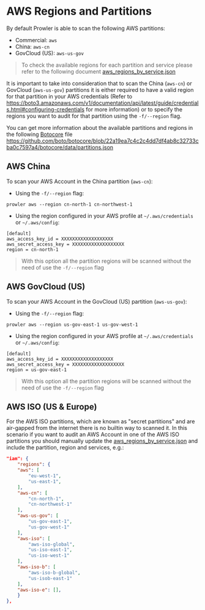 # AWS Regions and Partitions

By default Prowler is able to scan the following AWS partitions:
- Commercial: `aws`
- China: `aws-cn`
- GovCloud (US): `aws-us-gov`

> To check the available regions for each partition and service please refer to the following document [aws_regions_by_service.json](https://github.com/prowler-cloud/prowler/blob/master/prowler/providers/aws/aws_regions_by_service.json)

It is important to take into consideration that to scan the China (`aws-cn`) or GovCloud (`aws-us-gov`) partitions it is either required to have a valid region for that partition in your AWS credentials (Refer to https://boto3.amazonaws.com/v1/documentation/api/latest/guide/credentials.html#configuring-credentials for more information) or to specify the regions you want to audit for that partition using the `-f/--region` flag.

You can get more information about the available partitions and regions in the following [Botocore](https://github.com/boto/botocore) file https://github.com/boto/botocore/blob/22a19ea7c4c2c4dd7df4ab8c32733cba0c7597a4/botocore/data/partitions.json
## AWS China

To scan your AWS Account in the China partition (`aws-cn`):

- Using the `-f/--region` flag:
```
prowler aws --region cn-north-1 cn-northwest-1
```
- Using the region configured in your AWS profile at `~/.aws/credentials` or `~/.aws/config`:
```
[default]
aws_access_key_id = XXXXXXXXXXXXXXXXXXX
aws_secret_access_key = XXXXXXXXXXXXXXXXXXX
region = cn-north-1
```
> With this option all the partition regions will be scanned without the need of use the `-f/--region` flag


## AWS GovCloud (US)

To scan your AWS Account in the GovCloud (US) partition (`aws-us-gov`):

- Using the `-f/--region` flag:
```
prowler aws --region us-gov-east-1 us-gov-west-1
```
- Using the region configured in your AWS profile at `~/.aws/credentials` or `~/.aws/config`:
```
[default]
aws_access_key_id = XXXXXXXXXXXXXXXXXXX
aws_secret_access_key = XXXXXXXXXXXXXXXXXXX
region = us-gov-east-1
```
> With this option all the partition regions will be scanned without the need of use the `-f/--region` flag


## AWS ISO (US & Europe)

For the AWS ISO partitions, which are known as "secret partitions" and are air-gapped from the internet there is no builtin way to scanned it. In this scenario if you want to audit an AWS Account in one of the AWS ISO partitions you should manually update the [aws_regions_by_service.json](https://github.com/prowler-cloud/prowler/blob/master/prowler/providers/aws/aws_regions_by_service.json) and include the partition, region and services, e.g.:
```json
"iam": {
    "regions": {
    "aws": [
        "eu-west-1",
        "us-east-1",
    ],
    "aws-cn": [
        "cn-north-1",
        "cn-northwest-1"
    ],
    "aws-us-gov": [
        "us-gov-east-1",
        "us-gov-west-1"
    ],
    "aws-iso": [
        "aws-iso-global",
        "us-iso-east-1",
        "us-iso-west-1"
    ],
    "aws-iso-b": [
        "aws-iso-b-global",
        "us-isob-east-1"
    ],
    "aws-iso-e": [],
    }
},
```
